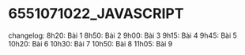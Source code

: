 # 6551071022_JAVASCRIPT

changelog:
8h20: Bài 1
8h50: Bài 2
9h00: Bài 3
9h15: Bài 4
9h45: Bài 5
10h20: Bài 6
10h30: Bài 7
10h50: Bài 8
11h05: Bài 9
